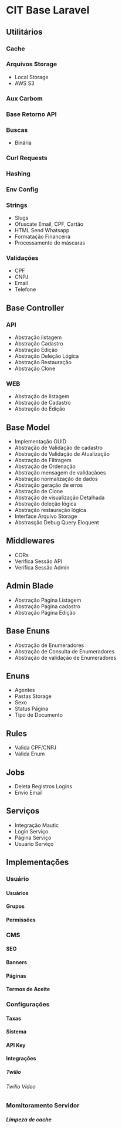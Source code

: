# CIT Base Laravel
## Utilitários
###  Cache
### Arquivos Storage
- Local Storage
- AWS S3
### Aux Carbom
### Base Retorno API
### Buscas
- Binária
### Curl Requests
### Hashing
### Env Config
### Strings
- Slugs
- Ofuscate Email, CPF, Cartão
- HTML Send Whatsapp
- Formatação Financeira
- Processamento de máscaras
### Validações
- CPF
- CNPJ
- Email
- Telefone
## Base Controller
### API
- Abstração listagem
- Abstração Cadastro
- Abstração Edição
- Abstração Deleção Lógica
- Abstração Restauração
- Abstração Clone
### WEB
- Abstração de listagem
- Abstração de Cadastro
- Abstração de Edição
## Base Model
- Implementação GUID
- Abstração de Validação de cadastro
- Abstração de Validação de Atualização
- Abstração de Filtragem
- Abstração de Ordenação
- Abstração mensagem de validaçãoes
- Abstração normalização de dados
- Abstração geração de erros
- Abstração de Clone
- Abstração de visualização Detalhada
- Abstração deleção lógica
- Abstração restauração lógica
- Interface Arquivo Storage
- Abstrasção Debug Query Eloquent
## Middlewares
- CORs
- Verifica Sessão API
- Verifica Sessão Admin
## Admin Blade
- Abstração Página Listagem
- Abstração Página cadastro
- Abstração Página Edição
## Base Enuns
- Abstração de Enumeradores
- Abstração de Consulta de Enumeradores
- Abstração de validação de Enumeradores
## Enuns
- Agentes
- Pastas Storage
- Sexo
- Status Página
- Tipo de Documento 
## Rules
- Valida CPF/CNPJ
- Valida Enum
## Jobs
- Deleta Registros Logins
- Envio Email
## Serviços
- Integração Mautic
- Login Serviço
- Página Serviço
- Usuário Serviço
## Implementações
### Usuário
#### Usuários
#### Grupos
#### Permissões
### CMS
#### SEO
#### Banners
#### Páginas
#### Termos de Aceite
### Configurações
#### Taxas
#### Sistema
#### API Key
#### Integrações
##### Twilio
###### Twilio Vídeo
### Momitoramento Servidor
##### Limpeza de cache